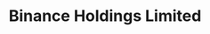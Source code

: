 ---
layout: reviewCustodian
title: "Binance Holdings Limited"
platformReview:
  type: custodians
  appId: binance
icon: binance.jpeg

custodian:
  crunchbaseUrl: "https://www.crunchbase.com/organization/binance"
  leadership:
    jurisdiction: 🇰🇾 "Cayman Islands"
    yearsInBusiness: "6"
    ceo:
      name: "Richard Teng"
      position: "CEO"
      tenure: "2023-present"
      nationality: "Singaporean"
      photo: "/images/wIcons/custodians/leadership/binance-richard-teng.png"
      social:
        twitter: "https://x.com/_richardteng"
        linkedin: "https://www.linkedin.com/in/richard-teng-3497b527"
    team:
      - name: "Richard Teng"
        role: "CEO"
      - name: "Rachel Conlan"
        role: "Chief Marketing Officer"
      - name: "Jeff Li"
        role: "Vice President of Product"
      - name: "Norman Chen"
        role: "Chief Financial Officer"
      - name: "Eleanor Hughes"
        role: "General Counsel"
      - name: "Tigran Gambaryan"
        role: "VP of Global Intelligence and Investigations"
    teamSource: "https://www.binance.com/en/blog/leadership"

  androidApp:
    name: "Binance: Bitcoin Marketplace & Crypto Wallet"
    url: "/android/com.binance.dev"

  iphoneApp:
    name: "Binance: Buy & Sell Bitcoin Crypto"
    url: "/iphone/binance.ios"
  
  webApp:
    name: "Binance: Web Wallet"
    url: "/others/binance.com"

  browserExtension:
    name: "Binance Chain Wallet"
    url: "/others/ext.binancechain"

  hotColdDesign:
    status: "published"
    lastUpdated: 2023-07-01
    details: "Binance employs a multi-tier and multi-cluster system architecture. The majority of user funds are stored in cold wallets secured by multi-signature technology, with a smaller portion in hot wallets for liquidity and daily operations."
    documentation_url: "https://www.binance.com/en/blog/421499824684900346/Binance-Security-The-Fundamentals-of-Safeguarding-Your-Funds-and-Data"
    analysis: "Through multi-signature protocols, hardware-based key management, and real-time risk monitoring, Binance strives to minimize single points of failure. Their cold storage ensures most assets remain offline, protected from online threats."
    supporting_urls:
      - "https://www.binance.com/en/blog"
      - "https://www.binance.com/en/security"
      - "https://www.binance.com/en/blog/421499824684900346"

  bitcoinFocus:
    status: "multi-currency"
    tradableAssets: "Over 350"
    tradingPairs: "Over 1300"
    custodyAssets: "Over 600"
    CompleteList: "https://www.binance.com/en/markets"

  proofOfReserves:
    status: "cryptographic"
    details: "Binance launched a Merkle Tree-based proof-of-reserves system in late 2022 and has publicly disclosed wallet addresses. External auditor involvement was temporarily paused in December 2022."
    auditFrequency: "Ongoing internal verifications"
    lastAudit: "2022"
    auditUrl: "https://www.binance.com/en/blog/ecosystem/binances-proof-of-reserves-how-users-can-verify-their-assets-496670067205387072"
    developmentStatus: "Continuous refinement of on-chain proof-of-reserves"
    developmentUrl: "https://www.binance.com/en/proof-of-reserves"

  operations:
    users: "128M"
    cryptographicProof:
      btcAmount: "622K BTC"
      totalAssets: 
      lastUpdated: "2024-01-30"
      source: "Binance Proof of Reserves"
      sourceUrl: "https://www.binance.com/en/proof-of-reserves"
      valid: true

    thirdPartyAudit:
      btcAmount: "620KBTC"
      totalAssets: "$181,924,033,635.10"
      lastUpdated: "2024-01-30"
      source: "Arkham Intelligence"
      sourceUrl: "https://intel.arkm.com/explorer/entity/binance"
      valid: true

    selfReported:
      btcAmount: 
      totalAssets: 
      lastUpdated: 
      source: ""
      sourceUrl: 
      valid: false

  trackRecord:
    history: "Multiple regulatory challenges and leadership changes, including CZ's departure in 2023"
    incidentHistory:
      - description: "Former CEO CZ pleads guilty to federal charges, steps down"
        date: "November 2023"
        url: "https://www.justice.gov/opa/pr/binance-and-ceo-plead-guilty-federal-charges-agree-pay-over-4-billion-criminal-monetary"
      - description: "7,000 BTC stolen from a Binance hot wallet"
        date: "May 2019"
        url: "https://www.binance.com/en/blog/365189201383344128"
      - description: "Alleged KYC data leak"
        date: "August 2019"
        url: "https://www.coindesk.com/markets/2019/08/07/binance-probing-kyc-data-alleged-leak"
      - description: "$100M BNB Chain exploit"
        date: "October 2022"
        url: "https://www.binance.com/en/blog/ecosystem/the-bnb-chain-ecosystem-and-binance-exchange-update-3910070746874562153"
    sourceIncidents: "https://www.binance.com/en/blog"
    lastIncident: "November 2023"
    insuranceCoverage: "Safu (Secure Asset Fund for Users) for emergency losses"
    insuranceTermsUrl: "https://www.binance.com/en/support/faq/the-secure-asset-fund-for-users-safu-360027414213"

  businessModel:
    type: "Exchange & Custody"
    services:
      - name: "Spot Trading"
        url: "https://www.binance.com/en/trade/BTC_USDT"
      - name: "Futures & Derivatives"
        url: "https://www.binance.com/en/futures"
      - name: "Margin Trading"
        url: "https://www.binance.com/en/margin-fee"
      - name: "Binance Earn (Staking, Savings)"
        url: "https://www.binance.com/en/earn"
      - name: "Binance NFT"
        url: "https://www.binance.com/en/nft/home"
      - name: "Institutional Services"
        url: "https://www.binanceinstitutional.com/"
      - name: "Binance Launchpad"
        url: "https://launchpad.binance.com/"
      - name: "Binance Pay"
        url: "https://pay.binance.com/"
    revenueStreams:
      - type: "Transaction Fees"
        details: "Percentage-based fees on spot, margin, and futures trades"
      - type: "Custody and Other Fees"
        details: "Asset listings, margin lending, staking, and various services"

  riskAssessment:
    derivatives: true
    derivativesList:
      - name: "Binance Futures"
        url: "https://www.binance.com/en/futures"
      - name: "Binance Options"
        url: "https://www.binance.com/en/option"
    memecoins: true
    memecoinList:
      - name: "DOGE"
        url: "https://www.binance.com/en/trade/DOGE_USDT"
      - name: "SHIB"
        url: "https://www.binance.com/en/trade/SHIB_USDT"
      - name: "FLOKI"
        url: "https://www.binance.com/en/trade/FLOKI_USDT"
      - name: "PEPE"
        url: "https://www.binance.com/en/trade/PEPE_USDT"
      - name: "BABYDOGE"
        url: "https://www.binance.com/en/trade/BABYDOGE_USDT"
      - name: "SANTOS"
        url: "https://www.binance.com/en/trade/SANTOS_USDT"
    gambling: false

  bitcoinContribution:
    fossDevelopment: false
    research: true
    protocolSupport: true
    research_url: "https://research.binance.com/"
    contributions:
      - name: "Binance Charity Foundation"
        url: "https://www.binance.charity/"
      - name: "Binance Academy"
        url: "https://academy.binance.com/"
      - name: "BNB Chain Ecosystem Funding"
        url: "https://www.bnbchain.org/en"
  
  userAccess:
    kycRequired: true
    kycLevel: "Tiered"
    withdrawalLimits:
      status: "tiered"
      documentation_url: "https://www.binance.com/en/support/faq/360034243591"

  security:
    features:
      - "2FA"
      - "Hardware Key (U2F/FIDO2)"
      - "Address Whitelisting"
    customInfrastructure: true
    details: "Binance operates its own servers and implements real-time risk monitoring. Private keys for the majority of funds are secured via cold storage with multi-signature setups."
---
